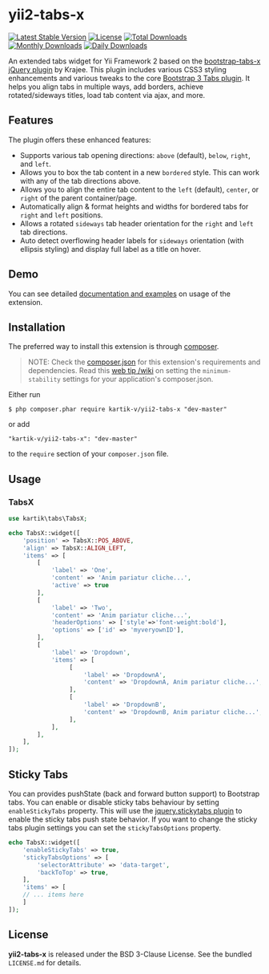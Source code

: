 yii2-tabs-x
=================

[![Latest Stable Version](https://poser.pugx.org/kartik-v/yii2-tabs-x/v/stable)](https://packagist.org/packages/kartik-v/yii2-tabs-x)
[![License](https://poser.pugx.org/kartik-v/yii2-tabs-x/license)](https://packagist.org/packages/kartik-v/yii2-tabs-x)
[![Total Downloads](https://poser.pugx.org/kartik-v/yii2-tabs-x/downloads)](https://packagist.org/packages/kartik-v/yii2-tabs-x)
[![Monthly Downloads](https://poser.pugx.org/kartik-v/yii2-tabs-x/d/monthly)](https://packagist.org/packages/kartik-v/yii2-tabs-x)
[![Daily Downloads](https://poser.pugx.org/kartik-v/yii2-tabs-x/d/daily)](https://packagist.org/packages/kartik-v/yii2-tabs-x)

An extended tabs widget for Yii Framework 2 based on the [bootstrap-tabs-x jQuery plugin](http://plugins.krajee.com/tabs-x) by Krajee. This plugin includes various CSS3 styling enhancements and various tweaks to the core [Bootstrap 3 Tabs plugin](http://getbootstrap.com/javascript/#tabs). It helps you align tabs in multiple ways, add borders, achieve rotated/sideways titles, load tab content via ajax, and more. 

## Features  

The plugin offers these enhanced features:

- Supports various tab opening directions: `above` (default), `below`, `right`, and `left`.
- Allows you to box the tab content in a new `bordered` style. This can work with any of the tab directions above.
- Allows you to align the entire tab content to the `left` (default), `center`, or `right` of the parent container/page.
- Automatically align & format heights and widths for bordered tabs for `right` and `left` positions.
- Allows a rotated `sideways` tab header orientation for the `right` and `left` tab directions.
- Auto detect overflowing header labels for `sideways` orientation (with ellipsis styling) and display full label as a title on hover.

## Demo
You can see detailed [documentation and examples](http://demos.krajee.com/tabs-x) on usage of the extension.

## Installation

The preferred way to install this extension is through [composer](http://getcomposer.org/download/).

> NOTE: Check the [composer.json](https://github.com/kartik-v/yii2-tabs-x/blob/master/composer.json) for this extension's requirements and dependencies. Read this [web tip /wiki](http://webtips.krajee.com/setting-composer-minimum-stability-application/) on setting the `minimum-stability` settings for your application's composer.json.

Either run

```
$ php composer.phar require kartik-v/yii2-tabs-x "dev-master"
```

or add

```
"kartik-v/yii2-tabs-x": "dev-master"
```

to the ```require``` section of your `composer.json` file.

## Usage

### TabsX

```php
use kartik\tabs\TabsX;

echo TabsX::widget([
    'position' => TabsX::POS_ABOVE,
    'align' => TabsX::ALIGN_LEFT,
    'items' => [
        [
            'label' => 'One',
            'content' => 'Anim pariatur cliche...',
            'active' => true
        ],
        [
            'label' => 'Two',
            'content' => 'Anim pariatur cliche...',
            'headerOptions' => ['style'=>'font-weight:bold'],
            'options' => ['id' => 'myveryownID'],
        ],
        [
            'label' => 'Dropdown',
            'items' => [
                 [
                     'label' => 'DropdownA',
                     'content' => 'DropdownA, Anim pariatur cliche...',
                 ],
                 [
                     'label' => 'DropdownB',
                     'content' => 'DropdownB, Anim pariatur cliche...',
                 ],
            ],
        ],
    ],
]);
```
## Sticky Tabs

You can provides pushState (back and forward button support) to Bootstrap tabs. You can enable or disable sticky tabs behaviour by setting `enableStickyTabs` property. This will use the [jquery.stickytabs plugin](https://github.com/timabell/jquery-stickytabs) to enable the sticky tabs push state behavior. If you want to change the sticky tabs plugin settings you can set the `stickyTabsOptions` property.

```php
echo TabsX::widget([
    'enableStickyTabs' => true,
    'stickyTabsOptions' => [
        'selectorAttribute' => 'data-target',
        'backToTop' => true,
    ],
    'items' => [
    // ... items here
    ]
]);
```

## License

**yii2-tabs-x** is released under the BSD 3-Clause License. See the bundled `LICENSE.md` for details.
